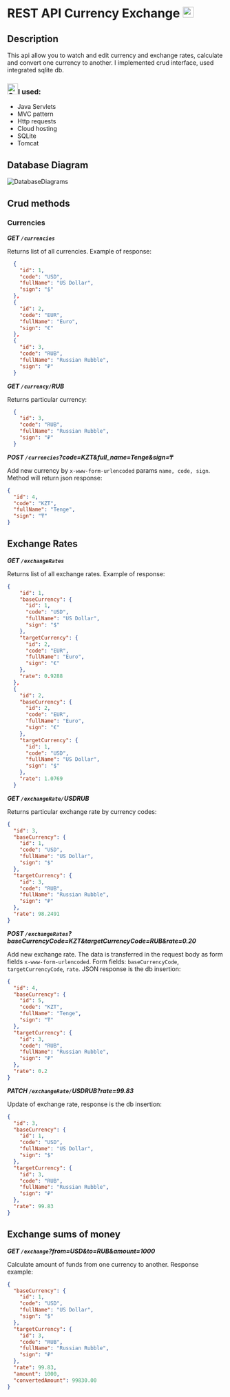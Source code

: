 # REST API Currency Exchange <img src="https://raw.githubusercontent.com/Tarikul-Islam-Anik/Telegram-Animated-Emojis/main/Symbols/Currency%20Exchange.webp" alt="Currency Exchange" width="25" height="25" />

## Description 


This api allow you to watch and edit currency and exchange rates,
calculate and convert one currency to another. I implemented crud interface, used integrated sqlite db.

### <img src="https://raw.githubusercontent.com/Tarikul-Islam-Anik/Telegram-Animated-Emojis/main/Symbols/Check%20Mark.webp" alt="Check Mark" width="25" height="25" />I used:

* Java Servlets
* MVC pattern
* Http requests
* Cloud hosting
* SQLite
* Tomcat

## Database Diagram

![DatabaseDiagrams](https://github.com/oleggabanov/CurrencyExchange/blob/main/src/main/resources/img/%D0%A1%D0%BD%D0%B8%D0%BC%D0%BE%D0%BA%20%D1%8D%D0%BA%D1%80%D0%B0%D0%BD%D0%B0%202024-11-15%20125658.png)

## Crud methods


### Currencies

***GET `/currencies`***

Returns list of all currencies. Example of response:

```json
  {
    "id": 1,
    "code": "USD",
    "fullName": "US Dollar",
    "sign": "$"
  },
  {
    "id": 2,
    "code": "EUR",
    "fullName": "Euro",
    "sign": "€"
  },
  {
    "id": 3,
    "code": "RUB",
    "fullName": "Russian Rubble",
    "sign": "₽"
  }
```

***GET `/currency/`RUB***

Returns particular currency:

```json
  {
    "id": 3,
    "code": "RUB",
    "fullName": "Russian Rubble",
    "sign": "₽"
  }
```

***POST `/currencies`?code=KZT&full_name=Tenge&sign=₸***

Add new currency by `x-www-form-urlencoded` params `name, code, sign`. Method will return json response:

```json
{
  "id": 4,
  "code": "KZT",
  "fullName": "Tenge",
  "sign": "₸"
}
```

## Exchange Rates

***GET `/exchangeRates`***

Returns list of all exchange rates. Example of response:

```json
{
    "id": 1,
    "baseCurrency": {
      "id": 1,
      "code": "USD",
      "fullName": "US Dollar",
      "sign": "$"
    },
    "targetCurrency": {
      "id": 2,
      "code": "EUR",
      "fullName": "Euro",
      "sign": "€"
    },
    "rate": 0.9288
  },
  {
    "id": 2,
    "baseCurrency": {
      "id": 2,
      "code": "EUR",
      "fullName": "Euro",
      "sign": "€"
    },
    "targetCurrency": {
      "id": 1,
      "code": "USD",
      "fullName": "US Dollar",
      "sign": "$"
    },
    "rate": 1.0769
  }
```

***GET `/exchangeRate/`USDRUB***

Returns particular exchange rate by currency codes:

```json
{
  "id": 3,
  "baseCurrency": {
    "id": 1,
    "code": "USD",
    "fullName": "US Dollar",
    "sign": "$"
  },
  "targetCurrency": {
    "id": 3,
    "code": "RUB",
    "fullName": "Russian Rubble",
    "sign": "₽"
  },
  "rate": 98.2491
}
```

***POST `/exchangeRates`?baseCurrencyCode=KZT&targetCurrencyCode=RUB&rate=0.20***

Add new exchange rate. The data is transferred in the request body as form fields `x-www-form-urlencoded`. Form fields: `baseCurrencyCode`, `targetCurrencyCode`, `rate`. JSON response is the db insertion:

```json
{
  "id": 4,
  "baseCurrency": {
    "id": 5,
    "code": "KZT",
    "fullName": "Tenge",
    "sign": "₸"
  },
  "targetCurrency": {
    "id": 3,
    "code": "RUB",
    "fullName": "Russian Rubble",
    "sign": "₽"
  },
  "rate": 0.2
}
```

***PATCH `/exchangeRate/`USDRUB?rate=99.83***

Update of exchange rate, response is the db insertion:

```json
{
  "id": 3,
  "baseCurrency": {
    "id": 1,
    "code": "USD",
    "fullName": "US Dollar",
    "sign": "$"
  },
  "targetCurrency": {
    "id": 3,
    "code": "RUB",
    "fullName": "Russian Rubble",
    "sign": "₽"
  },
  "rate": 99.83
}
```

## Exchange sums of money

***GET `/exchange`?from=USD&to=RUB&amount=1000***

Calculate amount of funds from one currency to another. Response example:

```json
{
  "baseCurrency": {
    "id": 1,
    "code": "USD",
    "fullName": "US Dollar",
    "sign": "$"
  },
  "targetCurrency": {
    "id": 3,
    "code": "RUB",
    "fullName": "Russian Rubble",
    "sign": "₽"
  },
  "rate": 99.83,
  "amount": 1000,
  "convertedAmount": 99830.00
}
```

